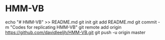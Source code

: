 # HMM-VB
echo "# HMM-VB" >> README.md
git init
git add README.md
git commit -m "Codes for replicating HMM-VB"
git remote add origin https://github.com/davidleeljh/HMM-VB.git
git push -u origin master
